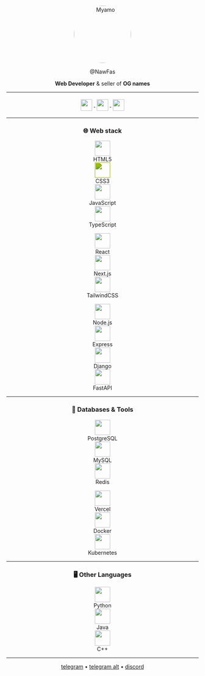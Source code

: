 <div align="center">

<img src="https://i.imgur.com/sQyjsHK.jpeg" alt="Myamo" width="150" style="border-radius:50%;" />  

@NawFas  

**Web Developer** & seller of **OG names**  

---

<p>
  <a href="https://t.me/nawfas">
    <img src="https://cdn.simpleicons.org/telegram/7e5e0e" height="30" style="vertical-align:middle;margin:4px;" />
  </a>
  <a href="https://t.me/tyzance">
    <img src="https://cdn.simpleicons.org/telegram/7e5e0e" height="30" style="vertical-align:middle;margin:4px;" />
  </a>
  <a href="https://discord.com/users/@nawfas">
    <img src="https://cdn.simpleicons.org/discord/7e5e0e" height="30" style="vertical-align:middle;margin:4px;" />
  </a>
</p>

---

### 🌐 Web stack
<p>
  <div>
    <img src="https://cdn.simpleicons.org/html5/7e5e0e" height="40" /><br/>HTML5
  </div>
  <div>
    <img src="https://www.vectorlogo.zone/logos/w3_css/w3_css-icon.svg" height="40" style="filter: invert(26%) sepia(63%) saturate(741%) hue-rotate(25deg) brightness(90%) contrast(92%);" /><br/>CSS3
  </div>
  <div>
    <img src="https://cdn.simpleicons.org/javascript/7e5e0e" height="40" /><br/>JavaScript
  </div>
  <div>
    <img src="https://cdn.simpleicons.org/typescript/7e5e0e" height="40" /><br/>TypeScript
  </div>
</p>

<p>
  <div>
    <img src="https://cdn.simpleicons.org/react/7e5e0e" height="40" /><br/>React
  </div>
  <div>
    <img src="https://cdn.simpleicons.org/nextdotjs/7e5e0e" height="40" /><br/>Next.js
  </div>
  <div>
    <img src="https://cdn.simpleicons.org/tailwindcss/7e5e0e" height="40" /><br/>TailwindCSS
  </div>
</p>

<p>
  <div>
    <img src="https://cdn.simpleicons.org/nodedotjs/7e5e0e" height="40" /><br/>Node.js
  </div>
  <div>
    <img src="https://cdn.simpleicons.org/express/7e5e0e" height="40" /><br/>Express
  </div>
  <div>
    <img src="https://cdn.simpleicons.org/django/7e5e0e" height="40" /><br/>Django
  </div>
  <div>
    <img src="https://cdn.simpleicons.org/fastapi/7e5e0e" height="40" /><br/>FastAPI
  </div>
</p>

---

### 🔧 Databases & Tools
<p>
  <div>
    <img src="https://cdn.simpleicons.org/postgresql/7e5e0e" height="40" /><br/>PostgreSQL
  </div>
  <div>
    <img src="https://cdn.simpleicons.org/mysql/7e5e0e" height="40" /><br/>MySQL
  </div>
  <div>
    <img src="https://cdn.simpleicons.org/redis/7e5e0e" height="40" /><br/>Redis
  </div>
</p>

<p>
  <div>
    <img src="https://cdn.simpleicons.org/vercel/7e5e0e" height="40" /><br/>Vercel
  </div>
  <div>
    <img src="https://cdn.simpleicons.org/docker/7e5e0e" height="40" /><br/>Docker
  </div>
  <div>
    <img src="https://cdn.simpleicons.org/kubernetes/7e5e0e" height="40" /><br/>Kubernetes
  </div>
</p>

---

### 🖥️ Other Languages
<p>
  <div>
    <img src="https://cdn.simpleicons.org/python/7e5e0e" height="40" /><br/>Python
  </div>
  <div>
    <img src="https://cdn.simpleicons.org/openjdk/7e5e0e" height="40" /><br/>Java
  </div>
  <div>
    <img src="https://cdn.simpleicons.org/cplusplus/7e5e0e" height="40" /><br/>C++
  </div>
</p>

---

[telegram](https://t.me/nawfas) • [telegram alt](https://t.me/tyzance) • [discord](https://discord.com/users/@nawfas)  

</div>
